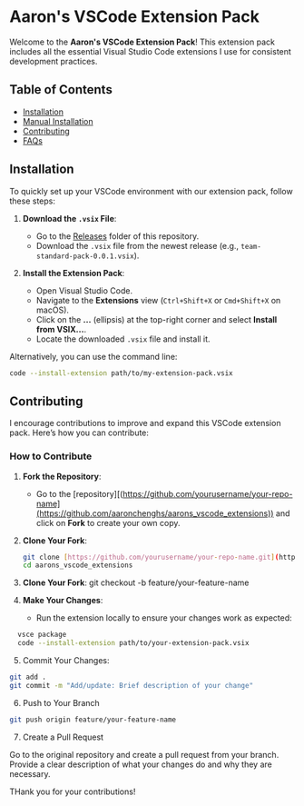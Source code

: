 # Aaron's VSCode Extension Pack

Welcome to the **Aaron's VSCode Extension Pack**! This extension pack includes all the essential Visual Studio Code extensions I use for consistent development practices.

## Table of Contents
- [Installation](#installation)
- [Manual Installation](#manual-installation)
- [Contributing](#contributing)
- [FAQs](#faqs)

## Installation

To quickly set up your VSCode environment with our extension pack, follow these steps:

1. **Download the `.vsix` File**:
   - Go to the [Releases]([[[https://github.com/yourusername/your-repo-name/release](https://github.com/aaronchenghs/aarons_vscode_extensions/tree/main/Releases)s](https://github.com/aaronchenghs/aarons_vscode_extensions/tree/main)](https://github.com/aaronchenghs/aarons_vscode_extensions/tree/main/Releases)) folder of this repository.
   - Download the `.vsix` file from the newest release (e.g., `team-standard-pack-0.0.1.vsix`).

2. **Install the Extension Pack**:
   - Open Visual Studio Code.
   - Navigate to the **Extensions** view (`Ctrl+Shift+X` or `Cmd+Shift+X` on macOS).
   - Click on the **...** (ellipsis) at the top-right corner and select **Install from VSIX...**.
   - Locate the downloaded `.vsix` file and install it.

Alternatively, you can use the command line:
```bash
code --install-extension path/to/my-extension-pack.vsix
```

## Contributing

I encourage contributions to improve and expand this VSCode extension pack. Here’s how you can contribute:

### How to Contribute

1. **Fork the Repository**:
   - Go to the [repository][(https://github.com/yourusername/your-repo-name](https://github.com/aaronchenghs/aarons_vscode_extensions)) and click on **Fork** to create your own copy.

2. **Clone Your Fork**:
   ```bash
   git clone [https://github.com/yourusername/your-repo-name.git](https://github.com/aaronchenghs/aarons_vscode_extensions.git)
   cd aarons_vscode_extensions
   ```

3. **Clone Your Fork**:
   git checkout -b feature/your-feature-name

4. **Make Your Changes**:
   - Run the extension locally to ensure your changes work as expected:
 ```bash
   vsce package
   code --install-extension path/to/your-extension-pack.vsix
```

5. Commit Your Changes:
 ```bash
git add .
git commit -m "Add/update: Brief description of your change"
```

6. Push to Your Branch
 ```bash
git push origin feature/your-feature-name
```

7. Create a Pull Request

Go to the original repository and create a pull request from your branch.
Provide a clear description of what your changes do and why they are necessary.

THank you for your contributions!

